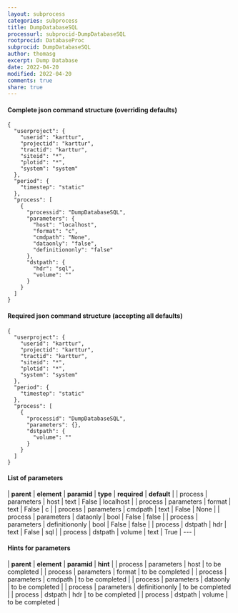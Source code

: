 ```yaml
---
layout: subprocess
categories: subprocess
title: DumpDatabaseSQL
processurl: subprocid-DumpDatabaseSQL
rootprocid: DatabaseProc
subprocid: DumpDatabaseSQL
author: thomasg
excerpt: Dump Database
date: 2022-04-20
modified: 2022-04-20
comments: true
share: true
---
```


#### Complete json command structure (overriding defaults)
```
{
  "userproject": {
    "userid": "karttur",
    "projectid": "karttur",
    "tractid": "karttur",
    "siteid": "*",
    "plotid": "*",
    "system": "system"
  },
  "period": {
    "timestep": "static"
  },
  "process": [
    {
      "processid": "DumpDatabaseSQL",
      "parameters": {
        "host": "localhost",
        "format": "c",
        "cmdpath": "None",
        "dataonly": "false",
        "definitiononly": "false"
      },
      "dstpath": {
        "hdr": "sql",
        "volume": ""
      }
    }
  ]
}
```
#### Required json command structure (accepting all defaults)
```
{
  "userproject": {
    "userid": "karttur",
    "projectid": "karttur",
    "tractid": "karttur",
    "siteid": "*",
    "plotid": "*",
    "system": "system"
  },
  "period": {
    "timestep": "static"
  },
  "process": [
    {
      "processid": "DumpDatabaseSQL",
      "parameters": {},
      "dstpath": {
        "volume": ""
      }
    }
  ]
}
```
#### List of parameters

| **parent** | **element** | **paramid** | **type** | **required** | **default** |
| process | parameters | host | text | False | localhost |
| process | parameters | format | text | False | c |
| process | parameters | cmdpath | text | False | None |
| process | parameters | dataonly | bool | False | false |
| process | parameters | definitiononly | bool | False | false |
| process | dstpath | hdr | text | False | sql |
| process | dstpath | volume | text | True | --- |

#### Hints for parameters

| **parent** | **element** | **paramid** | **hint** |
| process | parameters | host | to be completed |
| process | parameters | format | to be completed |
| process | parameters | cmdpath | to be completed |
| process | parameters | dataonly | to be completed |
| process | parameters | definitiononly | to be completed |
| process | dstpath | hdr | to be completed |
| process | dstpath | volume | to be completed |
